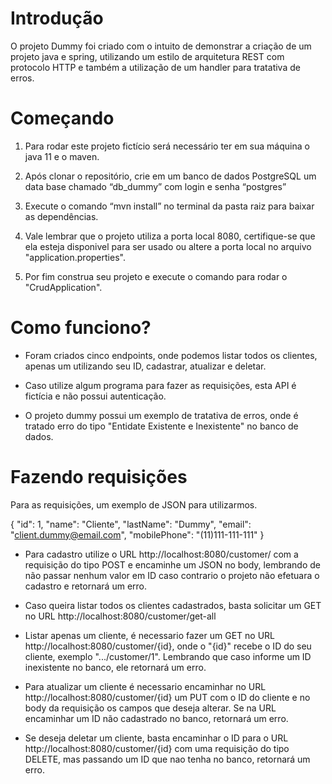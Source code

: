 # Introdução

O projeto Dummy foi criado com o intuito de demonstrar a criação de um projeto java e spring, utilizando um estilo de
arquitetura REST com protocolo HTTP e também a utilização de um handler para tratativa de erros.

# Começando

1. Para rodar este projeto fictício será necessário ter em sua máquina o java 11 e o maven.

2. Após clonar o repositório, crie em um banco de dados PostgreSQL um data base chamado “db_dummy” com login e senha
   “postgres”

3. Execute o comando “mvn install” no terminal da pasta raiz para baixar as dependências.

4. Vale lembrar que o projeto utiliza a porta local 8080, certifique-se que ela esteja disponivel para ser usado ou
   altere a porta local no arquivo "application.properties".

5. Por fim construa seu projeto e execute o comando para rodar o "CrudApplication".

# Como funciono?

- Foram criados cinco endpoints, onde podemos listar todos os clientes, apenas um utilizando seu ID, cadastrar,
  atualizar e deletar.

- Caso utilize algum programa para fazer as requisições, esta API é fictícia e não possui autenticação.

- O projeto dummy possui um exemplo de tratativa de erros, onde é tratado erro do tipo "Entidate Existente e
  Inexistente" no banco de dados.

# Fazendo requisições

Para as requisições, um exemplo de JSON para utilizarmos.

{
  "id": 1,
  "name": "Cliente",
  "lastName": "Dummy",
  "email": "client.dummy@email.com",
  "mobilePhone": "(11)111-111-111"
}
- Para cadastro utilize o URL http://localhost:8080/customer/ com a requisição do tipo POST e encaminhe um JSON no body,
  lembrando de não passar nenhum valor em ID caso contrario o projeto não efetuara o cadastro e retornará um erro.

- Caso queira listar todos os clientes cadastrados, basta solicitar um GET no URL http://localhost:8080/customer/get-all

- Listar apenas um cliente, é necessario fazer um GET no URL http://localhost:8080/customer/{id}, onde o "{id}"
  recebe o ID do seu cliente, exemplo ".../customer/1". Lembrando que caso informe um ID inexistente no banco, ele
  retornará um erro.

- Para atualizar um cliente é necessario encaminhar no URL http://localhost:8080/customer/{id} um PUT com o ID do
  cliente e no body da requisição os campos que deseja alterar. Se na URL encaminhar um ID não cadastrado no banco,
  retornará um erro.

- Se deseja deletar um cliente, basta encaminhar o ID para o URL http://localhost:8080/customer/{id} com uma requisição
  do tipo DELETE, mas passando um ID que nao tenha no banco, retornará um erro.
